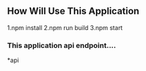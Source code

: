 ## How Will Use This Application

1.npm install
2.npm run build
3.npm start


### This application api endpoint....
*api 